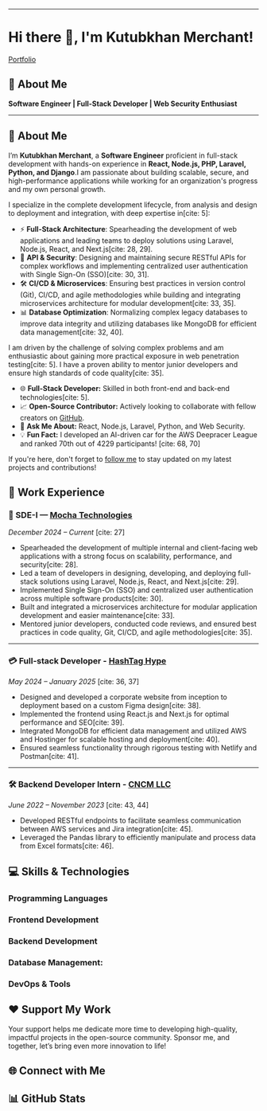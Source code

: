 

-----

# Hi there 👋, I'm Kutubkhan Merchant\! 

[Portfolio](https://kmerchant.netlify.app)

## 💼 About Me

**Software Engineer | Full-Stack Developer | Web Security Enthusiast** 

-----

## 📝 About Me

I’m **Kutubkhan Merchant**, a **Software Engineer** proficient in full-stack development with hands-on experience in **React, Node.js, PHP, Laravel, Python, and Django**.I am passionate about building scalable, secure, and high-performance applications while working for an organization's progress and my own personal growth.

I specialize in the complete development lifecycle, from analysis and design to deployment and integration, with deep expertise in[cite: 5]:

  * ⚡ **Full-Stack Architecture**: Spearheading the development of web applications and leading teams to deploy solutions using Laravel, Node.js, React, and Next.js[cite: 28, 29].
  * 🔐 **API & Security**: Designing and maintaining secure RESTful APIs for complex workflows and implementing centralized user authentication with Single Sign-On (SSO)[cite: 30, 31].
  * 🛠 **CI/CD & Microservices**: Ensuring best practices in version control (Git), CI/CD, and agile methodologies while building and integrating microservices architecture for modular development[cite: 33, 35].
  * 📊 **Database Optimization**: Normalizing complex legacy databases to improve data integrity and utilizing databases like MongoDB for efficient data management[cite: 32, 40].

I am driven by the challenge of solving complex problems and am enthusiastic about gaining more practical exposure in web penetration testing[cite: 5]. I have a proven ability to mentor junior developers and ensure high standards of code quality[cite: 35].

  * 🌐 **Full-Stack Developer:** Skilled in both front-end and back-end technologies[cite: 5].
  * 📈 **Open-Source Contributor:** Actively looking to collaborate with fellow creators on [GitHub][github].
  * 💬 **Ask Me About:** React, Node.js, Laravel, Python, and Web Security.
  * 💡 **Fun Fact:** I developed an AI-driven car for the AWS Deepracer League and ranked 70th out of 4229 participants\! [cite: 68, 70]

If you're here, don't forget to [follow me](https://www.google.com/search?q=https://github.com/kutubkhan786) to stay updated on my latest projects and contributions\!

## 💼 Work Experience

### 🚀 SDE-I — [Mocha Technologies](https://www.mochatechnologies.com)

*December 2024 – Current* [cite: 27]

  * Spearheaded the development of multiple internal and client-facing web applications with a strong focus on scalability, performance, and security[cite: 28].
  * Led a team of developers in designing, developing, and deploying full-stack solutions using Laravel, Node.js, React, and Next.js[cite: 29].
  * Implemented Single Sign-On (SSO) and centralized user authentication across multiple software products[cite: 30].
  * Built and integrated a microservices architecture for modular application development and easier maintenance[cite: 33].
  * Mentored junior developers, conducted code reviews, and ensured best practices in code quality, Git, CI/CD, and agile methodologies[cite: 35].

-----

### 💳 Full-stack Developer - [HashTag Hype](https://www.google.com/search?q=https://www.hashtag-hype.com/)

*May 2024 – January 2025* [cite: 36, 37]

  * Designed and developed a corporate website from inception to deployment based on a custom Figma design[cite: 38].
  * Implemented the frontend using React.js and Next.js for optimal performance and SEO[cite: 39].
  * Integrated MongoDB for efficient data management and utilized AWS and Hostinger for scalable hosting and deployment[cite: 40].
  * Ensured seamless functionality through rigorous testing with Netlify and Postman[cite: 41].

-----

### 🛠️ Backend Developer Intern - [CNCM LLC](https://www.google.com/search?q=https://www.cncm.com/)

*June 2022 – November 2023* [cite: 43, 44]

  * Developed RESTful endpoints to facilitate seamless communication between AWS services and Jira integration[cite: 45].
  * Leveraged the Pandas library to efficiently manipulate and process data from Excel formats[cite: 46].

## 💻 Skills & Technologies

### **Programming Languages**

  
  
  
  
  

### **Frontend Development**

  
  
  
  

### **Backend Development**

  
  
  

### **Database Management:**

  
  

### **DevOps & Tools**

  
  
  
  
  

## ❤️ Support My Work

Your support helps me dedicate more time to developing high-quality, impactful projects in the open-source community. Sponsor me, and together, let’s bring even more innovation to life\!



## 🌐 Connect with Me

## 📊 GitHub Stats

[](https://www.google.com/search?q=%5Bhttps://github.com/ashutosh00710/github-readme-activity-graph%5D\(https://github.com/ashutosh00710/github-readme-activity-graph\))

[portfolio]: https://www.google.com/search?q=%5Bhttps://kmerchant.netlify.app/%5D\(https://kmerchant.netlify.app/\)
[github]: https://www.google.com/search?q=%5Bhttps://github.com/kutubkhan786%5D\(https://github.com/kutubkhan786\)
[linkedin]: https://www.google.com/search?q=%5Bhttps://www.linkedin.com/in/qutubkhan-merchant-b2372631a%5D\(https://www.linkedin.com/in/qutubkhan-merchant-b2372631a\)
[gmail]: mailto:kutubmerchant598@gmail.com
